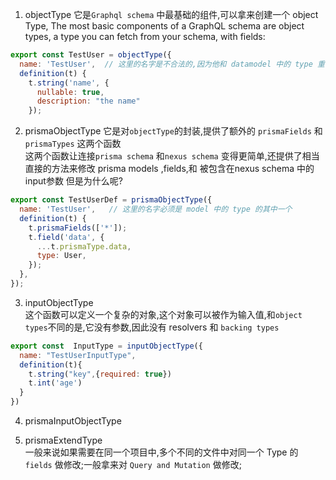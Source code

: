 1. objectType
它是`Graphql schema` 中最基础的组件,可以拿来创建一个 object Type,
The most basic components of a GraphQL schema are object types, a type you can fetch from your schema, with fields:
```js
export const TestUser = objectType({
  name: 'TestUser',  // 这里的名字是不合法的,因为他和 datamodel 中的 type 重名了  但是为什么呢?  
  definition(t) {
    t.string('name', {
      nullable: true,
      description: "the name"
    });
```
2. prismaObjectType
它是对`objectType`的封装,提供了额外的 `prismaFields` 和 `prismaTypes` 这两个函数  
这两个函数让连接`prisma schema` 和`nexus schema` 变得更简单,还提供了相当直接的方法来修改 prisma models ,fields,和 被包含在nexus schema 中的input参数      但是为什么呢?      
```js
export const TestUserDef = prismaObjectType({
  name: 'TestUser',   // 这里的名字必须是 model 中的 type 的其中一个
  definition(t) {
    t.prismaFields(['*']);
    t.field('data', {
      ...t.prismaType.data,
      type: User,
    });
  },
});
```



3. inputObjectType  
这个函数可以定义一个复杂的对象,这个对象可以被作为输入值,和`object types`不同的是,它没有参数,因此没有 resolvers 和 `backing types`
```js
export const  InputType = inputObjectType({
  name: "TestUserInputType",
  definition(t){
    t.string("key",{required: true})
    t.int('age')
  }
})
```
4. prismaInputObjectType 






5. prismaExtendType  
一般来说如果需要在同一个项目中,多个不同的文件中对同一个 Type 的 `fields` 做修改;一般拿来对 `Query and Mutation` 做修改;  
